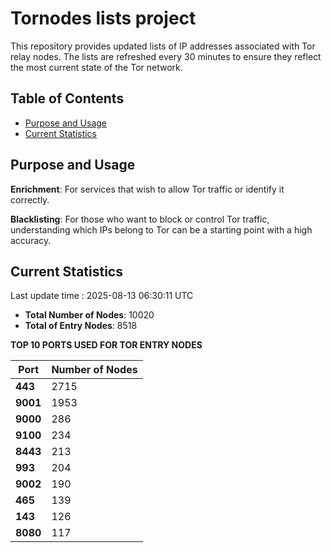 # Tornodes lists project

This repository provides updated lists of IP addresses associated with Tor relay nodes. The lists are refreshed every 30 minutes to ensure they reflect the most current state of the Tor network.

## Table of Contents

- [Purpose and Usage](#purpose-and-usage)
- [Current Statistics](#current-statistics)


## Purpose and Usage

**Enrichment**: For services that wish to allow Tor traffic or identify it correctly.

**Blacklisting**: For those who want to block or control Tor traffic, understanding which IPs belong to Tor can be a starting point with a high accuracy.

## Current Statistics

Last update time : 2025-08-13 06:30:11 UTC

- **Total Number of Nodes**: 10020
- **Total of Entry Nodes**: 8518

**TOP 10 PORTS USED FOR TOR ENTRY NODES**

| **Port** | **Number of Nodes** |
|------|-----------------|
| **443**   | 2715  |
| **9001**   | 1953  |
| **9000**   | 286  |
| **9100**   | 234  |
| **8443**   | 213  |
| **993**   | 204  |
| **9002**   | 190  |
| **465**   | 139  |
| **143**   | 126  |
| **8080**   | 117  |

